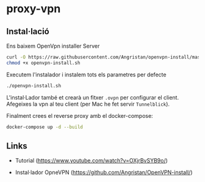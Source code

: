 # proxy-vpn

## Instal·lació

Ens baixem OpenVpn installer Server

```bash
curl -O https://raw.githubusercontent.com/Angristan/openvpn-install/master/openvpn-install.sh
chmod +x openvpn-install.sh
```

Executem l'instalador i instalem tots els parametres per defecte

```bash
./openvpn-install.sh
```

L'instal·Lador també et crearà un fitxer `.ovpn` per configurar el client. Afegeixes la vpn al teu client (per Mac he fet servir `Tunnelblick`).

Finalment crees el reverse proxy amb el docker-compose:

```bash
docker-compose up -d --build
```

## Links

- Tutorial (<https://www.youtube.com/watch?v=OXjrBvSYB9o/>)

- Instal·lador OpneVPN (<https://github.com/Angristan/OpenVPN-install/>)
